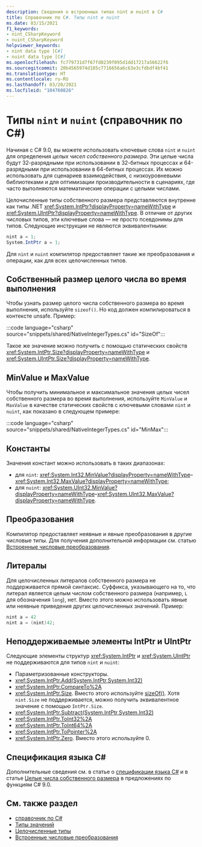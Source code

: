 ```yaml
---
description: Сведения о встроенных типах nint и nuint в C#
title: Справочник по C#. Типы nint и nuint
ms.date: 03/15/2021
f1_keywords:
- nint_CSharpKeyword
- nuint_CSharpKeyword
helpviewer_keywords:
- nint data type [C#]
- nuint data type [C#]
ms.openlocfilehash: fc779731d7f67fd0239f095d1dd17217a56622f6
ms.sourcegitcommit: 20b4565974d185c7716656a6c63e3cfdbdf4bf41
ms.translationtype: HT
ms.contentlocale: ru-RU
ms.lasthandoff: 03/20/2021
ms.locfileid: "104760826"
---
```

# <a name="nint-and-nuint-types-c-reference"></a>Типы `nint` и `nuint` (справочник по C#)

Начиная с C# 9.0, вы можете использовать ключевые слова `nint` и `nuint` для определения *целых чисел собственного размера*. Эти целые числа будут 32-разрядными при использовании в 32-битных процессах и 64-разрядными при использовании в 64-битных процессах. Их можно использовать для сценариев взаимодействия, с низкоуровневыми библиотеками и для оптимизации производительности в сценариях, где часто выполняются математические операции с целыми числами.

Целочисленные типы собственного размера представляются внутренне как типы .NET <xref:System.IntPtr?displayProperty=nameWithType> и <xref:System.UIntPtr?displayProperty=nameWithType>. В отличие от других числовых типов, эти ключевые слова — не просто псевдонимы для типов. Следующие инструкции не являются эквивалентными:

```csharp
nint a = 1;
System.IntPtr a = 1;
```

Для `nint` и `nuint` компилятор предоставляет такие же преобразования и операции, как для всех целочисленных типов.

## <a name="run-time-native-integer-size"></a>Собственный размер целого числа во время выполнения

Чтобы узнать размер целого числа собственного размера во время выполнения, используйте `sizeof()`. Но код должен компилироваться в контексте unsafe. Пример:

:::code language="csharp" source="snippets/shared/NativeIntegerTypes.cs" id="SizeOf":::

Такое же значение можно получить с помощью статических свойств <xref:System.IntPtr.Size?displayProperty=nameWithType> и <xref:System.UIntPtr.Size?displayProperty=nameWithType>.

## <a name="minvalue-and-maxvalue"></a>MinValue и MaxValue

Чтобы получить минимальное и максимальное значения целых чисел собственного размера во время выполнения, используйте `MinValue` и `MaxValue` в качестве статических свойств с ключевыми словами `nint` и `nuint`, как показано в следующем примере:

:::code language="csharp" source="snippets/shared/NativeIntegerTypes.cs" id="MinMax":::

## <a name="constants"></a>Константы

Значения констант можно использовать в таких диапазонах:

* для `nint`: <xref:System.Int32.MinValue?displayProperty=nameWithType>–<xref:System.Int32.MaxValue?displayProperty=nameWithType>;
* для `nuint`: <xref:System.UInt32.MinValue?displayProperty=nameWithType>–<xref:System.UInt32.MaxValue?displayProperty=nameWithType>.

## <a name="conversions"></a>Преобразования

Компилятор предоставляет неявные и явные преобразования в другие числовые типы. Для получения дополнительной информации см. статью [Встроенные числовые преобразования](numeric-conversions.md).

## <a name="literals"></a>Литералы

Для целочисленных литералов собственного размера не поддерживается прямой синтаксис. Суффикса, указывающего на то, что литерал является целым числом собственного размера (например, `L` для обозначения `long`), нет. Вместо этого можно использовать явные или неявные приведения других целочисленных значений. Пример:

```csharp
nint a = 42
nint a = (nint)42;
```

## <a name="unsupported-intptruintptr-members"></a>Неподдерживаемые элементы IntPtr и UIntPtr

Следующие элементы структур <xref:System.IntPtr> и <xref:System.UIntPtr> не поддерживаются для типов `nint` и `nuint`:

* Параметризованные конструкторы.
* <xref:System.IntPtr.Add(System.IntPtr,System.Int32)>
* <xref:System.IntPtr.CompareTo%2A>
* <xref:System.IntPtr.Size>. Вместо этого используйте [sizeOf()](#run-time-native-integer-size). Хотя `nint.Size` не поддерживается, можно получить эквивалентное значение с помощью `IntPtr.Size`.
* <xref:System.IntPtr.Subtract(System.IntPtr,System.Int32)>
* <xref:System.IntPtr.ToInt32%2A>
* <xref:System.IntPtr.ToInt64%2A>
* <xref:System.IntPtr.ToPointer%2A>
* <xref:System.IntPtr.Zero>. Вместо этого используйте 0.

## <a name="c-language-specification"></a>Спецификация языка C#

Дополнительные сведения см. в статье о [спецификации языка C#](~/_csharplang/spec/introduction.md) и в статье [Целые числа собственного размера](~/_csharplang/proposals/csharp-9.0/native-integers.md) в предложениях по функциям C# 9.0.

## <a name="see-also"></a>См. также раздел

- [справочник по C#](../index.md)
- [Типы значений](value-types.md)
- [Целочисленные типы](integral-numeric-types.md)
- [Встроенные числовые преобразования](numeric-conversions.md)
